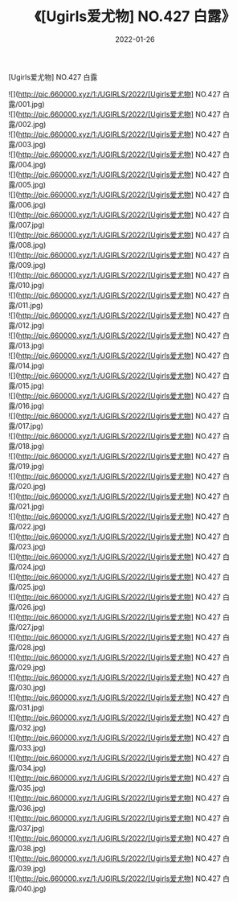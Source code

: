 ﻿---
layout: post
title:  《[Ugirls爱尤物] NO.427 白露》
date:   2022-01-26
img: http://pic.660000.xyz/1:/UGIRLS/2022/[Ugirls爱尤物] NO.427 白露/000.jpg
categories: [美女, 清纯, 唯美]
---

[Ugirls爱尤物] NO.427 白露

 ![](http://pic.660000.xyz/1:/UGIRLS/2022/[Ugirls爱尤物] NO.427 白露/001.jpg) <br>![](http://pic.660000.xyz/1:/UGIRLS/2022/[Ugirls爱尤物] NO.427 白露/002.jpg) <br>![](http://pic.660000.xyz/1:/UGIRLS/2022/[Ugirls爱尤物] NO.427 白露/003.jpg) <br>![](http://pic.660000.xyz/1:/UGIRLS/2022/[Ugirls爱尤物] NO.427 白露/004.jpg) <br>![](http://pic.660000.xyz/1:/UGIRLS/2022/[Ugirls爱尤物] NO.427 白露/005.jpg) <br>![](http://pic.660000.xyz/1:/UGIRLS/2022/[Ugirls爱尤物] NO.427 白露/006.jpg) <br>![](http://pic.660000.xyz/1:/UGIRLS/2022/[Ugirls爱尤物] NO.427 白露/007.jpg) <br>![](http://pic.660000.xyz/1:/UGIRLS/2022/[Ugirls爱尤物] NO.427 白露/008.jpg) <br>![](http://pic.660000.xyz/1:/UGIRLS/2022/[Ugirls爱尤物] NO.427 白露/009.jpg) <br>![](http://pic.660000.xyz/1:/UGIRLS/2022/[Ugirls爱尤物] NO.427 白露/010.jpg) <br>![](http://pic.660000.xyz/1:/UGIRLS/2022/[Ugirls爱尤物] NO.427 白露/011.jpg) <br>![](http://pic.660000.xyz/1:/UGIRLS/2022/[Ugirls爱尤物] NO.427 白露/012.jpg) <br>![](http://pic.660000.xyz/1:/UGIRLS/2022/[Ugirls爱尤物] NO.427 白露/013.jpg) <br>![](http://pic.660000.xyz/1:/UGIRLS/2022/[Ugirls爱尤物] NO.427 白露/014.jpg) <br>![](http://pic.660000.xyz/1:/UGIRLS/2022/[Ugirls爱尤物] NO.427 白露/015.jpg) <br>![](http://pic.660000.xyz/1:/UGIRLS/2022/[Ugirls爱尤物] NO.427 白露/016.jpg) <br>![](http://pic.660000.xyz/1:/UGIRLS/2022/[Ugirls爱尤物] NO.427 白露/017.jpg) <br>![](http://pic.660000.xyz/1:/UGIRLS/2022/[Ugirls爱尤物] NO.427 白露/018.jpg) <br>![](http://pic.660000.xyz/1:/UGIRLS/2022/[Ugirls爱尤物] NO.427 白露/019.jpg) <br>![](http://pic.660000.xyz/1:/UGIRLS/2022/[Ugirls爱尤物] NO.427 白露/020.jpg) <br>![](http://pic.660000.xyz/1:/UGIRLS/2022/[Ugirls爱尤物] NO.427 白露/021.jpg) <br>![](http://pic.660000.xyz/1:/UGIRLS/2022/[Ugirls爱尤物] NO.427 白露/022.jpg) <br>![](http://pic.660000.xyz/1:/UGIRLS/2022/[Ugirls爱尤物] NO.427 白露/023.jpg) <br>![](http://pic.660000.xyz/1:/UGIRLS/2022/[Ugirls爱尤物] NO.427 白露/024.jpg) <br>![](http://pic.660000.xyz/1:/UGIRLS/2022/[Ugirls爱尤物] NO.427 白露/025.jpg) <br>![](http://pic.660000.xyz/1:/UGIRLS/2022/[Ugirls爱尤物] NO.427 白露/026.jpg) <br>![](http://pic.660000.xyz/1:/UGIRLS/2022/[Ugirls爱尤物] NO.427 白露/027.jpg) <br>![](http://pic.660000.xyz/1:/UGIRLS/2022/[Ugirls爱尤物] NO.427 白露/028.jpg) <br>![](http://pic.660000.xyz/1:/UGIRLS/2022/[Ugirls爱尤物] NO.427 白露/029.jpg) <br>![](http://pic.660000.xyz/1:/UGIRLS/2022/[Ugirls爱尤物] NO.427 白露/030.jpg) <br>![](http://pic.660000.xyz/1:/UGIRLS/2022/[Ugirls爱尤物] NO.427 白露/031.jpg) <br>![](http://pic.660000.xyz/1:/UGIRLS/2022/[Ugirls爱尤物] NO.427 白露/032.jpg) <br>![](http://pic.660000.xyz/1:/UGIRLS/2022/[Ugirls爱尤物] NO.427 白露/033.jpg) <br>![](http://pic.660000.xyz/1:/UGIRLS/2022/[Ugirls爱尤物] NO.427 白露/034.jpg) <br>![](http://pic.660000.xyz/1:/UGIRLS/2022/[Ugirls爱尤物] NO.427 白露/035.jpg) <br>![](http://pic.660000.xyz/1:/UGIRLS/2022/[Ugirls爱尤物] NO.427 白露/036.jpg) <br>![](http://pic.660000.xyz/1:/UGIRLS/2022/[Ugirls爱尤物] NO.427 白露/037.jpg) <br>![](http://pic.660000.xyz/1:/UGIRLS/2022/[Ugirls爱尤物] NO.427 白露/038.jpg) <br>![](http://pic.660000.xyz/1:/UGIRLS/2022/[Ugirls爱尤物] NO.427 白露/039.jpg) <br>![](http://pic.660000.xyz/1:/UGIRLS/2022/[Ugirls爱尤物] NO.427 白露/040.jpg) <br>